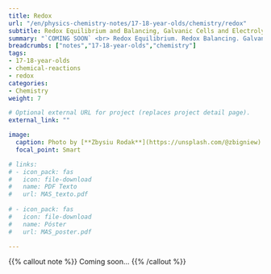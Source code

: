 ```yaml
---
title: Redox
url: "/en/physics-chemistry-notes/17-18-year-olds/chemistry/redox"
subtitle: Redox Equilibrium and Balancing, Galvanic Cells and Electrolysis
summary: "`COMING SOON` <br> Redox Equilibrium. Redox Balancing. Galvanic Cells. Electrolysis."
breadcrumbs: ["notes","17-18-year-olds","chemistry"]
tags:
- 17-18-year-olds
- chemical-reactions
- redox
categories:
- Chemistry
weight: 7

# Optional external URL for project (replaces project detail page).
external_link: ""

image:
  caption: Photo by [**Zbysiu Rodak**](https://unsplash.com/@zbigniew) on [Unsplash](https://unsplash.com)
  focal_point: Smart

# links:
# - icon_pack: fas
#   icon: file-download
#   name: PDF Texto
#   url: MAS_texto.pdf
  
# - icon_pack: fas
#   icon: file-download
#   name: Póster
#   url: MAS_poster.pdf

---
```


{{% callout note %}}
Coming soon...
{{% /callout %}}
